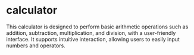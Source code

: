 # calculator
 This calculator is designed to perform basic arithmetic operations such as addition, subtraction, multiplication, and division, with a user-friendly interface. It supports intuitive interaction, allowing users to easily input numbers and operators.
